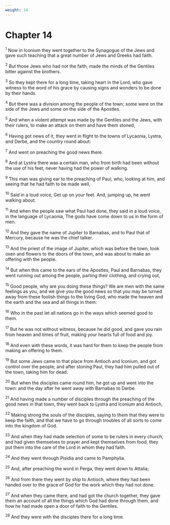 ```yaml
---
weight: 14
---
```


# Chapter 14

<sup>1</sup> Now in Iconium they went together to the Synagogue of the Jews and gave such teaching that a great number of Jews and Greeks had faith. 

<sup>2</sup> But those Jews who had not the faith, made the minds of the Gentiles bitter against the brothers. 

<sup>3</sup> So they kept there for a long time, taking heart in the Lord, who gave witness to the word of his grace by causing signs and wonders to be done by their hands. 

<sup>4</sup> But there was a division among the people of the town; some were on the side of the Jews and some on the side of the Apostles. 

<sup>5</sup> And when a violent attempt was made by the Gentiles and the Jews, with their rulers, to make an attack on them and have them stoned, 

<sup>6</sup> Having got news of it, they went in flight to the towns of Lycaonia, Lystra, and Derbe, and the country round about: 

<sup>7</sup> And went on preaching the good news there. 

<sup>8</sup> And at Lystra there was a certain man, who from birth had been without the use of his feet, never having had the power of walking. 

<sup>9</sup> This man was giving ear to the preaching of Paul, who, looking at him, and seeing that he had faith to be made well, 

<sup>10</sup> Said in a loud voice, Get up on your feet. And, jumping up, he went walking about. 

<sup>11</sup> And when the people saw what Paul had done, they said in a loud voice, in the language of Lycaonia, The gods have come down to us in the form of men. 

<sup>12</sup> And they gave the name of Jupiter to Barnabas, and to Paul that of Mercury, because he was the chief talker. 

<sup>13</sup> And the priest of the image of Jupiter, which was before the town, took oxen and flowers to the doors of the town, and was about to make an offering with the people. 

<sup>14</sup> But when this came to the ears of the Apostles, Paul and Barnabas, they went running out among the people, parting their clothing, and crying out, 

<sup>15</sup> Good people, why are you doing these things? We are men with the same feelings as you, and we give you the good news so that you may be turned away from these foolish things to the living God, who made the heaven and the earth and the sea and all things in them: 

<sup>16</sup> Who in the past let all nations go in the ways which seemed good to them. 

<sup>17</sup> But he was not without witness, because he did good, and gave you rain from heaven and times of fruit, making your hearts full of food and joy. 

<sup>18</sup> And even with these words, it was hard for them to keep the people from making an offering to them. 

<sup>19</sup> But some Jews came to that place from Antioch and Iconium, and got control over the people; and after stoning Paul, they had him pulled out of the town, taking him for dead. 

<sup>20</sup> But when the disciples came round him, he got up and went into the town: and the day after he went away with Barnabas to Derbe. 

<sup>21</sup> And having made a number of disciples through the preaching of the good news in that town, they went back to Lystra and Iconium and Antioch, 

<sup>22</sup> Making strong the souls of the disciples, saying to them that they were to keep the faith, and that we have to go through troubles of all sorts to come into the kingdom of God. 

<sup>23</sup> And when they had made selection of some to be rulers in every church, and had given themselves to prayer and kept themselves from food, they put them into the care of the Lord in whom they had faith. 

<sup>24</sup> And they went through Pisidia and came to Pamphylia. 

<sup>25</sup> And, after preaching the word in Perga, they went down to Attalia; 

<sup>26</sup> And from there they went by ship to Antioch, where they had been handed over to the grace of God for the work which they had not done. 

<sup>27</sup> And when they came there, and had got the church together, they gave them an account of all the things which God had done through them, and how he had made open a door of faith to the Gentiles. 

<sup>28</sup> And they were with the disciples there for a long time. 


